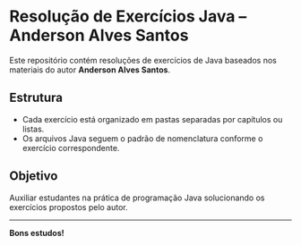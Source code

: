# Resolução de Exercícios Java – Anderson Alves Santos

Este repositório contém resoluções de exercícios de Java baseados nos materiais do autor **Anderson Alves Santos**.

## Estrutura

- Cada exercício está organizado em pastas separadas por capítulos ou listas.
- Os arquivos Java seguem o padrão de nomenclatura conforme o exercício correspondente.

## Objetivo

Auxiliar estudantes na prática de programação Java solucionando os exercícios propostos pelo autor.

---

**Bons estudos!**
